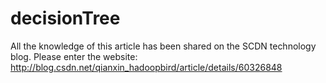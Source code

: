 # decisionTree
All the knowledge of this article has been shared on the SCDN technology blog.
Please enter the website: 
      http://blog.csdn.net/qianxin_hadoopbird/article/details/60326848
